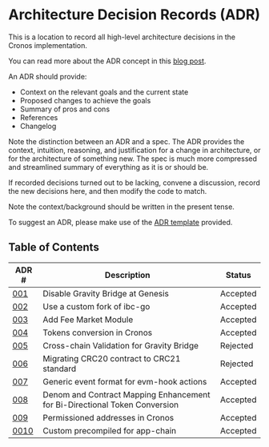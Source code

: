# Architecture Decision Records (ADR)

This is a location to record all high-level architecture decisions in the Cronos implementation.

You can read more about the ADR concept in this [blog post](https://product.reverb.com/documenting-architecture-decisions-the-reverb-way-a3563bb24bd0#.78xhdix6t).

An ADR should provide:

- Context on the relevant goals and the current state
- Proposed changes to achieve the goals
- Summary of pros and cons
- References
- Changelog

Note the distinction between an ADR and a spec. The ADR provides the context, intuition, reasoning, and
justification for a change in architecture, or for the architecture of something
new. The spec is much more compressed and streamlined summary of everything as
it is or should be.

If recorded decisions turned out to be lacking, convene a discussion, record the new decisions here, and then modify the code to match.

Note the context/background should be written in the present tense.

To suggest an ADR, please make use of the [ADR template](./adr-template.md) provided.

## Table of Contents

| ADR \#               | Description                                                                | Status   |
|----------------------|----------------------------------------------------------------------------|----------|
| [001](./adr-001.md)  | Disable Gravity Bridge at Genesis                                          | Accepted |
| [002](./adr-002.md)  | Use a custom fork of ibc-go                                                | Accepted |
| [003](./adr-003.md)  | Add Fee Market Module                                                      | Accepted |
| [004](./adr-004.md)  | Tokens conversion in Cronos                                                | Accepted |
| [005](./adr-005.md)  | Cross-chain Validation for Gravity Bridge                                  | Rejected |
| [006](./adr-006.md)  | Migrating CRC20 contract to CRC21 standard                                 | Rejected |
| [007](./adr-007.md)  | Generic event format for evm-hook actions                                  | Accepted |
| [008](./adr-008.md)  | Denom and Contract Mapping Enhancement for Bi-Directional Token Conversion | Accepted |
| [009](./adr-009.md)  | Permissioned addresses in Cronos                                           | Accepted |
| [0010](./adr-010.md) | Custom precompiled for app-chain                                           | Accepted |
